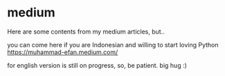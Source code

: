 # medium
Here are some contents from my medium articles, but..

you can come here if you are Indonesian and willing to start loving Python
https://muhammad-efan.medium.com/

for english version is still on progress, so, be patient.
big hug :)
